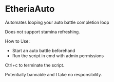 # EtheriaAuto
 Automates looping your auto battle completion loop

Does not support stamina refreshing.

How to Use:
- Start an auto battle beforehand
- Run the script in cmd with admin permissions

Ctrl+c to terminate the script.

Potentially bannable and I take no responsibility.
